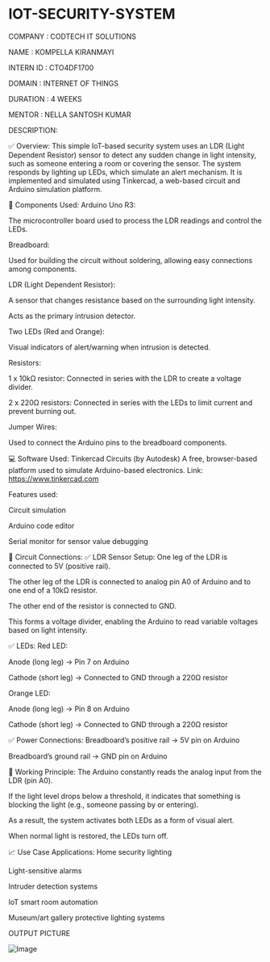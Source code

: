 # IOT-SECURITY-SYSTEM

COMPANY : CODTECH IT SOLUTIONS

NAME : KOMPELLA KIRANMAYI

INTERN ID : CTO4DF1700

DOMAIN : INTERNET OF THINGS

DURATION : 4 WEEKS

MENTOR : NELLA SANTOSH KUMAR

DESCRIPTION:

✅ Overview:
This simple IoT-based security system uses an LDR (Light Dependent Resistor) sensor to detect any sudden change in light intensity, such as someone entering a room or covering the sensor. The system responds by lighting up LEDs, which simulate an alert mechanism. It is implemented and simulated using Tinkercad, a web-based circuit and Arduino simulation platform.

🧰 Components Used:
Arduino Uno R3:

The microcontroller board used to process the LDR readings and control the LEDs.

Breadboard:

Used for building the circuit without soldering, allowing easy connections among components.

LDR (Light Dependent Resistor):

A sensor that changes resistance based on the surrounding light intensity.

Acts as the primary intrusion detector.

Two LEDs (Red and Orange):

Visual indicators of alert/warning when intrusion is detected.

Resistors:

1 x 10kΩ resistor: Connected in series with the LDR to create a voltage divider.

2 x 220Ω resistors: Connected in series with the LEDs to limit current and prevent burning out.

Jumper Wires:

Used to connect the Arduino pins to the breadboard components.

💻 Software Used:
Tinkercad Circuits (by Autodesk)
A free, browser-based platform used to simulate Arduino-based electronics.
Link: https://www.tinkercad.com

Features used:

Circuit simulation

Arduino code editor

Serial monitor for sensor value debugging

🔌 Circuit Connections:
✅ LDR Sensor Setup:
One leg of the LDR is connected to 5V (positive rail).

The other leg of the LDR is connected to analog pin A0 of Arduino and to one end of a 10kΩ resistor.

The other end of the resistor is connected to GND.

This forms a voltage divider, enabling the Arduino to read variable voltages based on light intensity.

✅ LEDs:
Red LED:

Anode (long leg) → Pin 7 on Arduino

Cathode (short leg) → Connected to GND through a 220Ω resistor

Orange LED:

Anode (long leg) → Pin 8 on Arduino

Cathode (short leg) → Connected to GND through a 220Ω resistor

✅ Power Connections:
Breadboard’s positive rail → 5V pin on Arduino

Breadboard’s ground rail → GND pin on Arduino

🧠 Working Principle:
The Arduino constantly reads the analog input from the LDR (pin A0).

If the light level drops below a threshold, it indicates that something is blocking the light (e.g., someone passing by or entering).

As a result, the system activates both LEDs as a form of visual alert.

When normal light is restored, the LEDs turn off.

📈 Use Case Applications:
Home security lighting

Light-sensitive alarms

Intruder detection systems

IoT smart room automation

Museum/art gallery protective lighting systems

OUTPUT PICTURE 

![Image](https://github.com/user-attachments/assets/336d6aed-0d35-4d4d-aada-07f3e0d06f45)
